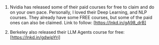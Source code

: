 1. Nvidia has released some of their paid courses for free to claim and do on your own pace. Personally, I loved their Deep Learning, and NLP courses. They already have some FREE courses, but some of the paid ones can also be claimed. Link to follow: [https://lnkd.in/gA98_drB]

2. Berkeley also released their LLM Agents course for free: [https://lnkd.in/gdwipYri]
